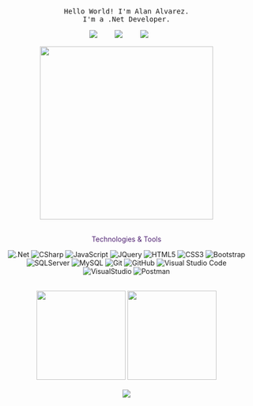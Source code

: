 <p align="center">
  <br>
  <br>
  <samp>Hello World! I'm Alan Alvarez.<br> I'm a .Net Developer.
  <br>
</p>
  
<p align='center'>
    <a href="https://www.linkedin.com/in/alan-alvarez/"><img src="https://img.shields.io/badge/linkedin-%230077B5.svg?&style=for-the-badge&logo=linkedin&logoColor=white" /></a>&nbsp;&nbsp;&nbsp;&nbsp;&nbsp;&nbsp;&nbsp;&nbsp;
    <a href="mailto:alan.alvarez.1204@gmail.com?subject=Hola%20Alan"><img src="https://img.shields.io/badge/gmail-%23D14836.svg?&style=for-the-badge&logo=gmail&logoColor=white" /></a>&nbsp;&nbsp;&nbsp;&nbsp;&nbsp;&nbsp;&nbsp;&nbsp;
    <a href="https://twitter.com/1204Alan"><img src="https://img.shields.io/badge/twitter-%231DA1F2.svg?&style=for-the-badge&logo=twitter&logoColor=white" /></a>&nbsp;&nbsp;&nbsp;&nbsp;&nbsp;&nbsp;&nbsp;&nbsp;
</p>

<p align="center">
      <img src="https://repository-images.githubusercontent.com/278719389/4c420080-b4e0-11eb-97ef-d093f0a11565" width="350" />
</p>

<p align="center" style= "color: #4F2172">
  <br> Technologies & Tools
  <br>  
</p>

<div align="center">
 
![.Net](https://img.shields.io/static/v1?style=for-the-badge&message=.Net&color=512BD4&logo=.Net&logoColor=FFFFFF&label=)
![CSharp](https://img.shields.io/static/v1?style=for-the-badge&message=C+Sharp&color=239120&logo=C-Sharp&logoColor=FFFFFF&label=)
![JavaScript](https://img.shields.io/static/v1?style=for-the-badge&message=JavaScript&color=222222&logo=JavaScript&logoColor=F7DF1E&label=)
![JQuery](https://img.shields.io/static/v1?style=for-the-badge&message=JQuery&color=0769AD&logo=JQuery&logoColor=FFFFFF&label=)
![HTML5](https://img.shields.io/static/v1?style=for-the-badge&message=HTML5&color=E34F26&logo=HTML5&logoColor=FFFFFF&label=)
![CSS3](https://img.shields.io/static/v1?style=for-the-badge&message=CSS3&color=1572B6&logo=CSS3&logoColor=FFFFFF&label=)
![Bootstrap](https://img.shields.io/static/v1?style=for-the-badge&message=Bootstrap&color=7952B3&logo=Bootstrap&logoColor=FFFFFF&label=)
![SQLServer](https://img.shields.io/static/v1?style=for-the-badge&message=SQL+Server&color=CC2927&logo=Microsoft-SQL-Server&logoColor=FFFFFF&label=)
![MySQL](https://img.shields.io/static/v1?style=for-the-badge&message=MySQL&color=4479A1&logo=MySQL&logoColor=FFFFFF&label=)
![Git](https://img.shields.io/static/v1?style=for-the-badge&message=Git&color=F05032&logo=Git&logoColor=FFFFFF&label=)
![GitHub](https://img.shields.io/static/v1?style=for-the-badge&message=GitHub&color=181717&logo=GitHub&logoColor=FFFFFF&label=)
![Visual Studio Code](https://img.shields.io/static/v1?style=for-the-badge&message=VS+Code&color=007ACC&logo=Visual+Studio+Code&logoColor=FFFFFF&label=)
![VisualStudio](https://img.shields.io/static/v1?style=for-the-badge&message=Visual+Studio&color=5C2D91&logo=Visual+Studio&logoColor=FFFFFF&label=)
![Postman](https://img.shields.io/static/v1?style=for-the-badge&message=Postman&color=FF6C37&logo=Postman&logoColor=FFFFFF&label=)

</div>
<br>
<div align="center">
    <img height="180em" src="https://github-readme-stats.vercel.app/api?username=Alan1204&show_icons=true&theme=tokyonight">
    <img height="180em" src="https://github-readme-stats-eight-theta.vercel.app/api/top-langs/?username=Alan1204&layout=compact&langs_count=8&theme=tokyonight"/>
</div>

<div align="center">
  <br>
  <img src="https://komarev.com/ghpvc/?username=Alan1204">
  <br>
</div>
<!--
**alan1204/alan1204** is a ✨ _special_ ✨ repository because its `README.md` (this file) appears on your GitHub profile.

Here are some ideas to get you started:

- 🔭 I’m currently working on ...
- 🌱 I’m currently learning ...
- 👯 I’m looking to collaborate on ...
- 🤔 I’m looking for help with ...
- 💬 Ask me about ...
- 📫 How to reach me: ...
- 😄 Pronouns: ...
- ⚡ Fun fact: ...
  -->
